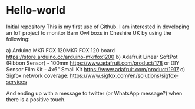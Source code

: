 # Hello-world
Initial repository
This is my first use of Github.  I am interested in developing an IoT project to monitor Barn Owl boxs in Cheshire UK by using the following:

a) Arduino MKR FOX 120MKR FOX 120 board    https://store.arduino.cc/arduino-mkrfox1200
b) Adafruit Linear SoftPot (Ribbon Sensor) - 100mm  https://www.adafruit.com/product/178
    or DIY Sensor Film Kit - 4x6" Small Kit  https://www.adafruit.com/product/1917
c) Sigfox network coverage:  https://www.sigfox.com/en/solutions/sigfox-services

And ending up with a message to twitter (or WhatsApp message?) when there is a positive touch.
